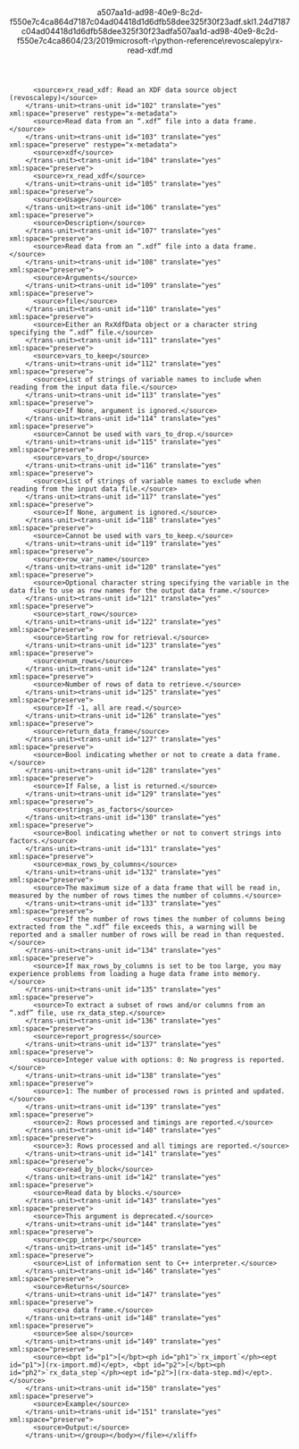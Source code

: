 <?xml version="1.0"?><xliff version="1.2" xmlns="urn:oasis:names:tc:xliff:document:1.2" xmlns:xsi="http://www.w3.org/2001/XMLSchema-instance" xsi:schemaLocation="urn:oasis:names:tc:xliff:document:1.2 xliff-core-1.2-transitional.xsd"><file datatype="xml" original="rx-read-xdf.md" source-language="en-US" target-language="en-US"><header><tool tool-id="mdxliff" tool-name="mdxliff" tool-version="1.0-1931010" tool-company="Microsoft" /><xliffext:skl_file_name xmlns:xliffext="urn:microsoft:content:schema:xliffextensions">a507aa1d-ad98-40e9-8c2d-f550e7c4ca864d7187c04ad04418d1d6dfb58dee325f30f23adf.skl</xliffext:skl_file_name><xliffext:version xmlns:xliffext="urn:microsoft:content:schema:xliffextensions">1.2</xliffext:version><xliffext:ms.openlocfilehash xmlns:xliffext="urn:microsoft:content:schema:xliffextensions">4d7187c04ad04418d1d6dfb58dee325f30f23adf</xliffext:ms.openlocfilehash><xliffext:ms.sourcegitcommit xmlns:xliffext="urn:microsoft:content:schema:xliffextensions">a507aa1d-ad98-40e9-8c2d-f550e7c4ca86</xliffext:ms.sourcegitcommit><xliffext:ms.lasthandoff xmlns:xliffext="urn:microsoft:content:schema:xliffextensions">04/23/2019</xliffext:ms.lasthandoff><xliffext:ms.openlocfilepath xmlns:xliffext="urn:microsoft:content:schema:xliffextensions">microsoft-r\python-reference\revoscalepy\rx-read-xdf.md</xliffext:ms.openlocfilepath></header><body><group id="content" extype="content"><trans-unit id="101" translate="yes" xml:space="preserve" restype="x-metadata">
          <source>rx_read_xdf: Read an XDF data source object (revoscalepy)</source>
        </trans-unit><trans-unit id="102" translate="yes" xml:space="preserve" restype="x-metadata">
          <source>Read data from an “.xdf” file into a data frame.</source>
        </trans-unit><trans-unit id="103" translate="yes" xml:space="preserve" restype="x-metadata">
          <source>xdf</source>
        </trans-unit><trans-unit id="104" translate="yes" xml:space="preserve">
          <source>rx_read_xdf</source>
        </trans-unit><trans-unit id="105" translate="yes" xml:space="preserve">
          <source>Usage</source>
        </trans-unit><trans-unit id="106" translate="yes" xml:space="preserve">
          <source>Description</source>
        </trans-unit><trans-unit id="107" translate="yes" xml:space="preserve">
          <source>Read data from an “.xdf” file into a data frame.</source>
        </trans-unit><trans-unit id="108" translate="yes" xml:space="preserve">
          <source>Arguments</source>
        </trans-unit><trans-unit id="109" translate="yes" xml:space="preserve">
          <source>file</source>
        </trans-unit><trans-unit id="110" translate="yes" xml:space="preserve">
          <source>Either an RxXdfData object or a character string specifying the “.xdf” file.</source>
        </trans-unit><trans-unit id="111" translate="yes" xml:space="preserve">
          <source>vars_to_keep</source>
        </trans-unit><trans-unit id="112" translate="yes" xml:space="preserve">
          <source>List of strings of variable names to include when reading from the input data file.</source>
        </trans-unit><trans-unit id="113" translate="yes" xml:space="preserve">
          <source>If None, argument is ignored.</source>
        </trans-unit><trans-unit id="114" translate="yes" xml:space="preserve">
          <source>Cannot be used with vars_to_drop.</source>
        </trans-unit><trans-unit id="115" translate="yes" xml:space="preserve">
          <source>vars_to_drop</source>
        </trans-unit><trans-unit id="116" translate="yes" xml:space="preserve">
          <source>List of strings of variable names to exclude when reading from the input data file.</source>
        </trans-unit><trans-unit id="117" translate="yes" xml:space="preserve">
          <source>If None, argument is ignored.</source>
        </trans-unit><trans-unit id="118" translate="yes" xml:space="preserve">
          <source>Cannot be used with vars_to_keep.</source>
        </trans-unit><trans-unit id="119" translate="yes" xml:space="preserve">
          <source>row_var_name</source>
        </trans-unit><trans-unit id="120" translate="yes" xml:space="preserve">
          <source>Optional character string specifying the variable in the data file to use as row names for the output data frame.</source>
        </trans-unit><trans-unit id="121" translate="yes" xml:space="preserve">
          <source>start_row</source>
        </trans-unit><trans-unit id="122" translate="yes" xml:space="preserve">
          <source>Starting row for retrieval.</source>
        </trans-unit><trans-unit id="123" translate="yes" xml:space="preserve">
          <source>num_rows</source>
        </trans-unit><trans-unit id="124" translate="yes" xml:space="preserve">
          <source>Number of rows of data to retrieve.</source>
        </trans-unit><trans-unit id="125" translate="yes" xml:space="preserve">
          <source>If -1, all are read.</source>
        </trans-unit><trans-unit id="126" translate="yes" xml:space="preserve">
          <source>return_data_frame</source>
        </trans-unit><trans-unit id="127" translate="yes" xml:space="preserve">
          <source>Bool indicating whether or not to create a data frame.</source>
        </trans-unit><trans-unit id="128" translate="yes" xml:space="preserve">
          <source>If False, a list is returned.</source>
        </trans-unit><trans-unit id="129" translate="yes" xml:space="preserve">
          <source>strings_as_factors</source>
        </trans-unit><trans-unit id="130" translate="yes" xml:space="preserve">
          <source>Bool indicating whether or not to convert strings into factors.</source>
        </trans-unit><trans-unit id="131" translate="yes" xml:space="preserve">
          <source>max_rows_by_columns</source>
        </trans-unit><trans-unit id="132" translate="yes" xml:space="preserve">
          <source>The maximum size of a data frame that will be read in, measured by the number of rows times the number of columns.</source>
        </trans-unit><trans-unit id="133" translate="yes" xml:space="preserve">
          <source>If the number of rows times the number of columns being extracted from the “.xdf” file exceeds this, a warning will be reported and a smaller number of rows will be read in than requested.</source>
        </trans-unit><trans-unit id="134" translate="yes" xml:space="preserve">
          <source>If max_rows_by_columns is set to be too large, you may experience problems from loading a huge data frame into memory.</source>
        </trans-unit><trans-unit id="135" translate="yes" xml:space="preserve">
          <source>To extract a subset of rows and/or columns from an “.xdf” file, use rx_data_step.</source>
        </trans-unit><trans-unit id="136" translate="yes" xml:space="preserve">
          <source>report_progress</source>
        </trans-unit><trans-unit id="137" translate="yes" xml:space="preserve">
          <source>Integer value with options: 0: No progress is reported.</source>
        </trans-unit><trans-unit id="138" translate="yes" xml:space="preserve">
          <source>1: The number of processed rows is printed and updated.</source>
        </trans-unit><trans-unit id="139" translate="yes" xml:space="preserve">
          <source>2: Rows processed and timings are reported.</source>
        </trans-unit><trans-unit id="140" translate="yes" xml:space="preserve">
          <source>3: Rows processed and all timings are reported.</source>
        </trans-unit><trans-unit id="141" translate="yes" xml:space="preserve">
          <source>read_by_block</source>
        </trans-unit><trans-unit id="142" translate="yes" xml:space="preserve">
          <source>Read data by blocks.</source>
        </trans-unit><trans-unit id="143" translate="yes" xml:space="preserve">
          <source>This argument is deprecated.</source>
        </trans-unit><trans-unit id="144" translate="yes" xml:space="preserve">
          <source>cpp_interp</source>
        </trans-unit><trans-unit id="145" translate="yes" xml:space="preserve">
          <source>List of information sent to C++ interpreter.</source>
        </trans-unit><trans-unit id="146" translate="yes" xml:space="preserve">
          <source>Returns</source>
        </trans-unit><trans-unit id="147" translate="yes" xml:space="preserve">
          <source>a data frame.</source>
        </trans-unit><trans-unit id="148" translate="yes" xml:space="preserve">
          <source>See also</source>
        </trans-unit><trans-unit id="149" translate="yes" xml:space="preserve">
          <source><bpt id="p1">[</bpt><ph id="ph1">`rx_import`</ph><ept id="p1">](rx-import.md)</ept>, <bpt id="p2">[</bpt><ph id="ph2">`rx_data_step`</ph><ept id="p2">](rx-data-step.md)</ept>.</source>
        </trans-unit><trans-unit id="150" translate="yes" xml:space="preserve">
          <source>Example</source>
        </trans-unit><trans-unit id="151" translate="yes" xml:space="preserve">
          <source>Output:</source>
        </trans-unit></group></body></file></xliff>